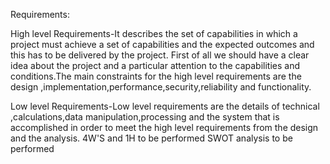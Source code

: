Requirements:

High level Requirements-It describes the set of capabilities in which a project must achieve a set of capabilities and the expected outcomes and this has to be delivered by the project. First of all we should have a clear idea  about the project and a particular attention to the capabilities and conditions.The main constraints for the high level requirements are the design ,implementation,performance,security,reliability and functionality.

Low level Requirements-Low level requirements are the details of technical ,calculations,data manipulation,processing and the system that is accomplished in order to meet the high level requirements from the design and the analysis.
4W'S and 1H to be performed
SWOT analysis to be performed
